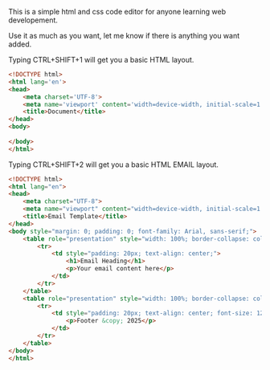 This is a simple html and css code editor for anyone learning web developement.

Use it as much as you want, let me know if there is anything you want added.

Typing CTRL+SHIFT+1 will get you a basic HTML layout.

```html
<!DOCTYPE html>
<html lang='en'>
<head>
    <meta charset='UTF-8'>
    <meta name='viewport' content='width=device-width, initial-scale=1.0'>
    <title>Document</title>
</head>
<body>
    
</body>
</html>
```

Typing CTRL+SHIFT+2 will get you a basic HTML EMAIL layout.

```html
<!DOCTYPE html>
<html lang="en">
<head>
    <meta charset="UTF-8">
    <meta name="viewport" content="width=device-width, initial-scale=1.0">
    <title>Email Template</title>
</head>
<body style="margin: 0; padding: 0; font-family: Arial, sans-serif;">
    <table role="presentation" style="width: 100%; border-collapse: collapse;">
        <tr>
            <td style="padding: 20px; text-align: center;">
                <h1>Email Heading</h1>
                <p>Your email content here</p>
            </td>
        </tr>
    </table>
    <table role="presentation" style="width: 100%; border-collapse: collapse;">
        <tr>
            <td style="padding: 20px; text-align: center; font-size: 12px;">
                <p>Footer &copy; 2025</p>
            </td>
        </tr>
    </table>
</body>
</html>
```